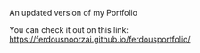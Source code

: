 An updated version of my Portfolio

You can check it out on this link: https://ferdousnoorzai.github.io/ferdousportfolio/
